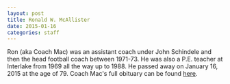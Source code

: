 ```yaml
---
layout: post
title: Ronald W. McAllister
date: 2015-01-16
categories: staff
---
```

Ron (aka Coach Mac) was an assistant coach under John Schindele and then the head football coach between 1971-73.  He was also a P.E. teacher at Interlake from 1969 all the way up to 1988.  He passed away on January 16, 2015 at the age of 79.  Coach Mac's full obituary can be found [here](http://tinyurl.com/hrk7n63).

